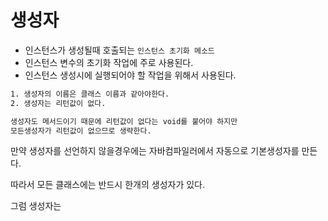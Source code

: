 # 생성자

- 인스턴스가 생성될때 호출되는 `인스턴스 초기화 메소드`
- 인스턴스 변수의 초기화 작업에 주로 사용된다.
- 인스턴스 생성시에 실행되어야 할 작업을 위해서 사용된다.

```bash
1. 생성자의 이름은 클래스 이름과 같아야한다.
2. 생성자는 리턴값이 없다.

생성자도 메서드이기 때문에 리턴값이 없다는 void를 붙어야 하지만
모든생성자가 리턴값이 없으므로 생략한다.
```

만약 생성자를 선언하지 않을경우에는 자바컴파일러에서 자동으로 기본생성자를 만든다.

따라서 모든 클래스에는 반드시 한개의 생성자가 있다.

그럼 생성자는 